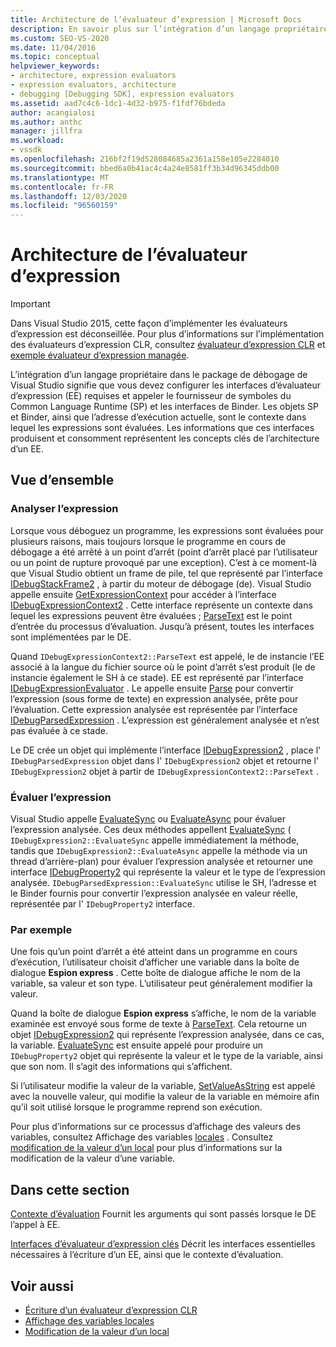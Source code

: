 ```yaml
---
title: Architecture de l’évaluateur d’expression | Microsoft Docs
description: En savoir plus sur l’intégration d’un langage propriétaire dans le package de débogage Visual Studio, y compris l’évaluateur d’expression et les interfaces de fournisseur de symboles/Binder.
ms.custom: SEO-VS-2020
ms.date: 11/04/2016
ms.topic: conceptual
helpviewer_keywords:
- architecture, expression evaluators
- expression evaluators, architecture
- debugging [Debugging SDK], expression evaluators
ms.assetid: aad7c4c6-1dc1-4d32-b975-f1fdf76bdeda
author: acangialosi
ms.author: anthc
manager: jillfra
ms.workload:
- vssdk
ms.openlocfilehash: 216bf2f19d528084685a2361a158e105e2284010
ms.sourcegitcommit: bbed6a0b41ac4c4a24e8581ff3b34d96345ddb00
ms.translationtype: MT
ms.contentlocale: fr-FR
ms.lasthandoff: 12/03/2020
ms.locfileid: "96560159"
---
```

# <a name="expression-evaluator-architecture"></a>Architecture de l’évaluateur d’expression
> [!IMPORTANT]
> Dans Visual Studio 2015, cette façon d’implémenter les évaluateurs d’expression est déconseillée. Pour plus d’informations sur l’implémentation des évaluateurs d’expression CLR, consultez [évaluateur d’expression CLR](https://github.com/Microsoft/ConcordExtensibilitySamples/wiki/CLR-Expression-Evaluators) et [exemple évaluateur d’expression managée](https://github.com/Microsoft/ConcordExtensibilitySamples/wiki/Managed-Expression-Evaluator-Sample).

 L’intégration d’un langage propriétaire dans le package de débogage de Visual Studio signifie que vous devez configurer les interfaces d’évaluateur d’expression (EE) requises et appeler le fournisseur de symboles du Common Language Runtime (SP) et les interfaces de Binder. Les objets SP et Binder, ainsi que l’adresse d’exécution actuelle, sont le contexte dans lequel les expressions sont évaluées. Les informations que ces interfaces produisent et consomment représentent les concepts clés de l’architecture d’un EE.

## <a name="overview"></a>Vue d’ensemble

### <a name="parse-the-expression"></a>Analyser l’expression
 Lorsque vous déboguez un programme, les expressions sont évaluées pour plusieurs raisons, mais toujours lorsque le programme en cours de débogage a été arrêté à un point d’arrêt (point d’arrêt placé par l’utilisateur ou un point de rupture provoqué par une exception). C’est à ce moment-là que Visual Studio obtient un frame de pile, tel que représenté par l’interface [IDebugStackFrame2](../../extensibility/debugger/reference/idebugstackframe2.md) , à partir du moteur de débogage (de). Visual Studio appelle ensuite [GetExpressionContext](../../extensibility/debugger/reference/idebugstackframe2-getexpressioncontext.md) pour accéder à l’interface [IDebugExpressionContext2](../../extensibility/debugger/reference/idebugexpressioncontext2.md) . Cette interface représente un contexte dans lequel les expressions peuvent être évaluées ; [ParseText](../../extensibility/debugger/reference/idebugexpressioncontext2-parsetext.md) est le point d’entrée du processus d’évaluation. Jusqu’à présent, toutes les interfaces sont implémentées par le DE.

 Quand `IDebugExpressionContext2::ParseText` est appelé, le de instancie l’EE associé à la langue du fichier source où le point d’arrêt s’est produit (le de instancie également le SH à ce stade). EE est représenté par l’interface [IDebugExpressionEvaluator](../../extensibility/debugger/reference/idebugexpressionevaluator.md) . Le appelle ensuite [Parse](../../extensibility/debugger/reference/idebugexpressionevaluator-parse.md) pour convertir l’expression (sous forme de texte) en expression analysée, prête pour l’évaluation. Cette expression analysée est représentée par l’interface [IDebugParsedExpression](../../extensibility/debugger/reference/idebugparsedexpression.md) . L’expression est généralement analysée et n’est pas évaluée à ce stade.

 Le DE crée un objet qui implémente l’interface [IDebugExpression2](../../extensibility/debugger/reference/idebugexpression2.md) , place l' `IDebugParsedExpression` objet dans l' `IDebugExpression2` objet et retourne l' `IDebugExpression2` objet à partir de `IDebugExpressionContext2::ParseText` .

### <a name="evaluate-the-expression"></a>Évaluer l’expression
 Visual Studio appelle [EvaluateSync](../../extensibility/debugger/reference/idebugexpression2-evaluatesync.md) ou [EvaluateAsync](../../extensibility/debugger/reference/idebugexpression2-evaluateasync.md) pour évaluer l’expression analysée. Ces deux méthodes appellent [EvaluateSync](../../extensibility/debugger/reference/idebugparsedexpression-evaluatesync.md) ( `IDebugExpression2::EvaluateSync` appelle immédiatement la méthode, tandis que `IDebugExpression2::EvaluateAsync` appelle la méthode via un thread d’arrière-plan) pour évaluer l’expression analysée et retourner une interface [IDebugProperty2](../../extensibility/debugger/reference/idebugproperty2.md) qui représente la valeur et le type de l’expression analysée. `IDebugParsedExpression::EvaluateSync` utilise le SH, l’adresse et le Binder fournis pour convertir l’expression analysée en valeur réelle, représentée par l' `IDebugProperty2` interface.

### <a name="for-example"></a>Par exemple
 Une fois qu’un point d’arrêt a été atteint dans un programme en cours d’exécution, l’utilisateur choisit d’afficher une variable dans la boîte de dialogue **Espion express** . Cette boîte de dialogue affiche le nom de la variable, sa valeur et son type. L’utilisateur peut généralement modifier la valeur.

 Quand la boîte de dialogue **Espion express** s’affiche, le nom de la variable examinée est envoyé sous forme de texte à [ParseText](../../extensibility/debugger/reference/idebugexpressioncontext2-parsetext.md). Cela retourne un objet [IDebugExpression2](../../extensibility/debugger/reference/idebugexpression2.md) qui représente l’expression analysée, dans ce cas, la variable. [EvaluateSync](../../extensibility/debugger/reference/idebugexpression2-evaluatesync.md) est ensuite appelé pour produire un `IDebugProperty2` objet qui représente la valeur et le type de la variable, ainsi que son nom. Il s’agit des informations qui s’affichent.

 Si l’utilisateur modifie la valeur de la variable, [SetValueAsString](../../extensibility/debugger/reference/idebugproperty2-setvalueasstring.md) est appelé avec la nouvelle valeur, qui modifie la valeur de la variable en mémoire afin qu’il soit utilisé lorsque le programme reprend son exécution.

 Pour plus d’informations sur ce processus d’affichage des valeurs des variables, consultez Affichage des variables [locales](../../extensibility/debugger/displaying-locals.md) . Consultez [modification de la valeur d’un local](../../extensibility/debugger/changing-the-value-of-a-local.md) pour plus d’informations sur la modification de la valeur d’une variable.

## <a name="in-this-section"></a>Dans cette section
 [Contexte d’évaluation](../../extensibility/debugger/evaluation-context.md) Fournit les arguments qui sont passés lorsque le DE l’appel à EE.

 [Interfaces d’évaluateur d’expression clés](../../extensibility/debugger/key-expression-evaluator-interfaces.md) Décrit les interfaces essentielles nécessaires à l’écriture d’un EE, ainsi que le contexte d’évaluation.

## <a name="see-also"></a>Voir aussi
- [Écriture d’un évaluateur d’expression CLR](../../extensibility/debugger/writing-a-common-language-runtime-expression-evaluator.md)
- [Affichage des variables locales](../../extensibility/debugger/displaying-locals.md)
- [Modification de la valeur d’un local](../../extensibility/debugger/changing-the-value-of-a-local.md)
